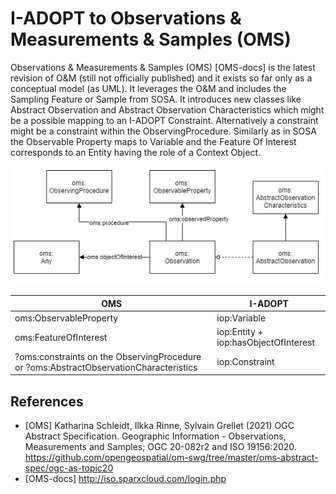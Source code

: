 # I-ADOPT to Observations & Measurements & Samples (OMS)

Observations & Measurements & Samples (OMS) [OMS-docs] is the latest revision of O&M (still not officially published) and it exists so far only as a conceptual model (as UML).
It leverages the O&M and includes the Sampling Feature or Sample from SOSA.
It introduces new classes like Abstract Observation and Abstract Observation Characteristics which might be a possible mapping to an I-ADOPT Constraint.
Alternatively a constraint might be a constraint within the ObservingProcedure.
Similarly as in SOSA the Observable Property maps to Variable and the Feature Of Interest corresponds to an Entity having the role of a Context Object.


![OMS overview](./gfx/oms.png)

| OMS                    | I-ADOPT                                               |
|------------------------|-------------------------------------------------------|
| oms:ObservableProperty | iop:Variable                                          |
| oms:FeatureOfInterest  | iop:Entity + iop:hasObjectOfInterest                  |
| ?oms:constraints on the ObservingProcedure or ?oms:AbstractObservationCharacteristics | iop:Constraint                                          |

## References

* [OMS] Katharina Schleidt, Ilkka Rinne, Sylvain Grellet (2021) OGC Abstract Specification. Geographic Information - Observations, Measurements and Samples; OGC 20-082r2 and ISO 19156:2020. https://github.com/opengeospatial/om-swg/tree/master/oms-abstract-spec/ogc-as-topic20
* [OMS-docs] http://iso.sparxcloud.com/login.php
